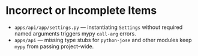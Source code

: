 # Incorrect or Incomplete Items

- `apps/api/app/settings.py` — instantiating `Settings` without required named arguments triggers mypy `call-arg` errors.
- `apps/api` — missing type stubs for `python-jose` and other modules keep `mypy` from passing project-wide.

